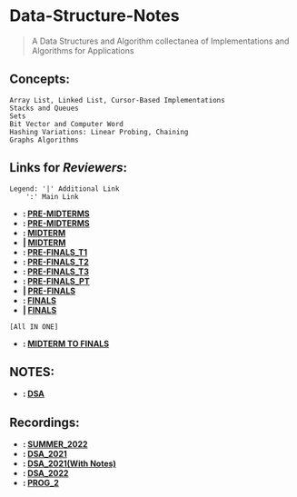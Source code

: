 # Data-Structure-Notes
> A Data Structures and Algorithm collectanea of Implementations and Algorithms for Applications
## Concepts:
```
Array List, Linked List, Cursor-Based Implementations
Stacks and Queues
Sets
Bit Vector and Computer Word
Hashing Variations: Linear Probing, Chaining
Graphs Algorithms
```

## Links for _Reviewers_:

```
Legend: '|' Additional Link
	':' Main Link
```
- **: [PRE-MIDTERMS](https://forms.gle/WjJ78RewQBvcccHi8)**
- **: [PRE-MIDTERMS](https://forms.gle/1cmLXqfXnmdXGPF86)**
- **: [MIDTERM](https://forms.gle/baKLYq7wn3zyps9DA)**
- **| [MIDTERM](https://forms.gle/eVkXDHtetxqujmuA9)**
- **: [PRE-FINALS_T1](https://forms.gle/8NpvPHPWPNFwtku37)**
- **: [PRE-FINALS_T2](https://forms.gle/5dYubo5ojZoLsda76)**
- **: [PRE-FINALS_T3](https://forms.gle/rjYaAA4VvMK9yXXCA)**
- **: [PRE-FINALS_PT](https://forms.gle/W37ArEoarAVtYpxt9)**
- **| [PRE-FINALS](https://forms.gle/kkeQHX8ev6637tCK7)**
- **: [FINALS](https://forms.gle/NdL7ATZabBwj88bw8)**
- **| [FINALS](https://forms.gle/Ja3eTCGX3zSdHDtM6)**
```
[All IN ONE]
```
- **: [MIDTERM TO FINALS](https://forms.gle/RHuFqzrDRYEEY4oy6)**
## NOTES: 
- **: [DSA](https://drive.google.com/drive/folders/1NGNpS0llsmSxVVeX6CZ_0rJLSwSJ7QJW)**
## Recordings:
- **: [SUMMER_2022](https://drive.google.com/drive/folders/1cuSG7Y5aTcbSQKc1gp7vmxzZkh_YvjSv)**
- **: [DSA_2021](https://drive.google.com/drive/u/0/folders/1UrpMsXDRsGe4VTb8LlFubACZ14pYuFnH)**
- **: [DSA_2021(With Notes)](https://drive.google.com/drive/folders/1AWitMbTVKn1JQSGTW3xvm7JZbrIU0_4g)**
- **: [DSA_2022](https://drive.google.com/drive/folders/1YtKsVFoANhRi3HGBYqtB3gqLpX_8Ewzv)**
- **: [PROG_2](https://drive.google.com/drive/folders/15Bg7bUcTwN1WEqgdOjsnkE5Hyv6caNTt)**
